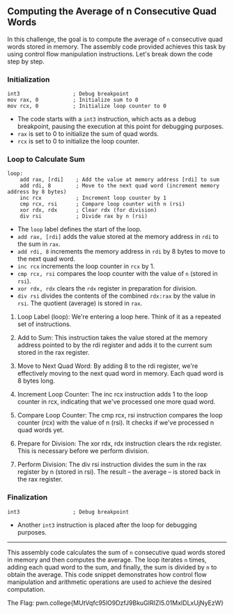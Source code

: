 ## Computing the Average of n Consecutive Quad Words

In this challenge, the goal is to compute the average of `n` consecutive quad words stored in memory. The assembly code provided achieves this task by using control flow manipulation instructions. Let's break down the code step by step.

### Initialization

```assembly
int3                 ; Debug breakpoint
mov rax, 0           ; Initialize sum to 0
mov rcx, 0           ; Initialize loop counter to 0
```

- The code starts with a `int3` instruction, which acts as a debug breakpoint, pausing the execution at this point for debugging purposes.
- `rax` is set to 0 to initialize the sum of quad words.
- `rcx` is set to 0 to initialize the loop counter.

### Loop to Calculate Sum

```assembly
loop:
    add rax, [rdi]    ; Add the value at memory address [rdi] to sum
    add rdi, 8        ; Move to the next quad word (increment memory address by 8 bytes)
    inc rcx           ; Increment loop counter by 1
    cmp rcx, rsi      ; Compare loop counter with n (rsi)
    xor rdx, rdx      ; Clear rdx (for division)
    div rsi           ; Divide rax by n (rsi)
```

- The `loop` label defines the start of the loop.
- `add rax, [rdi]` adds the value stored at the memory address in `rdi` to the sum in `rax`.
- `add rdi, 8` increments the memory address in `rdi` by 8 bytes to move to the next quad word.
- `inc rcx` increments the loop counter in `rcx` by 1.
- `cmp rcx, rsi` compares the loop counter with the value of `n` (stored in `rsi`).
- `xor rdx, rdx` clears the `rdx` register in preparation for division.
- `div rsi` divides the contents of the combined `rdx:rax` by the value in `rsi`. The quotient (average) is stored in `rax`.

1. Loop Label (loop): We're entering a loop here. Think of it as a repeated set of instructions.

2. Add to Sum: This instruction takes the value stored at the memory address pointed to by the rdi register and adds it to the current sum stored in the rax register.

3. Move to Next Quad Word: By adding 8 to the rdi register, we're effectively moving to the next quad word in memory. Each quad word is 8 bytes long.

4. Increment Loop Counter: The inc rcx instruction adds 1 to the loop counter in rcx, indicating that we've processed one more quad word.

5. Compare Loop Counter: The cmp rcx, rsi instruction compares the loop counter (rcx) with the value of n (rsi). It checks if we've processed n quad words yet.

6. Prepare for Division: The xor rdx, rdx instruction clears the rdx register. This is necessary before we perform division.

7. Perform Division: The div rsi instruction divides the sum in the rax register by n (stored in rsi). The result – the average – is stored back in the rax register.

### Finalization

```assembly
int3                 ; Debug breakpoint
```

- Another `int3` instruction is placed after the loop for debugging purposes.

---

This assembly code calculates the sum of `n` consecutive quad words stored in memory and then computes the average. The loop iterates `n` times, adding each quad word to the sum, and finally, the sum is divided by `n` to obtain the average. This code snippet demonstrates how control flow manipulation and arithmetic operations are used to achieve the desired computation.

The Flag: pwn.college{MUtVqfc95lO9DzfJ9BkuGIRIZI5.01MxIDLxUjNyEzW}
